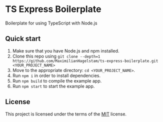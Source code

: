 # TS Express Boilerplate

Boilerplate for using TypeScript with Node.js

## Quick start

1.  Make sure that you have Node.js and npm installed.
2.  Clone this repo using `git clone --depth=1 https://github.com/MaximilianHagelstam/ts-express-boilerplate.git <YOUR_PROJECT_NAME>`
3.  Move to the appropriate directory: `cd <YOUR_PROJECT_NAME>`.
4.  Run `npm i` in order to install dependencies.
5.  Run `npm build` to compile the example app.
6.  Run `npm start` to start the example app.

## License

This project is licensed under the terms of the [MIT](https://choosealicense.com/licenses/mit/) license.
